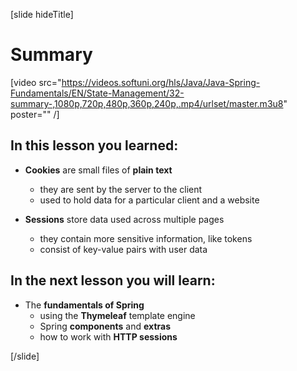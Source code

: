 [slide hideTitle]

# Summary

[video src="https://videos.softuni.org/hls/Java/Java-Spring-Fundamentals/EN/State-Management/32-summary-,1080p,720p,480p,360p,240p,.mp4/urlset/master.m3u8" poster="" /]


## In this lesson you learned:

- **Cookies** are small files of **plain text**
    * they are sent by the server to the client
    * used to hold data for a particular client and a website

- **Sessions** store data used across multiple pages
    * they contain more sensitive information, like tokens
    * consist of key-value pairs with user data

## In the next lesson you will learn:

- The **fundamentals of Spring**
    * using the **Thymeleaf** template engine
    * Spring **components** and **extras**
    * how to work with **HTTP sessions**

[/slide]

